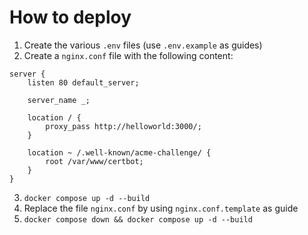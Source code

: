 # How to deploy
1. Create the various `.env` files (use `.env.example` as guides)
2. Create a `nginx.conf` file with the following content:

```
server {
    listen 80 default_server;

    server_name _;

    location / {
        proxy_pass http://helloworld:3000/;
    }

    location ~ /.well-known/acme-challenge/ {
        root /var/www/certbot;
    }
}

```

3. `docker compose up -d --build`
3. Replace the file `nginx.conf` by using `nginx.conf.template` as guide
4. `docker compose down && docker compose up -d --build`